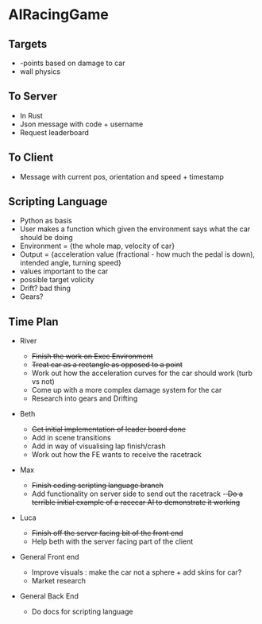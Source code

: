 # AIRacingGame

## Targets

 - -points based on damage to car
 - wall physics


## To Server
 - In Rust
 - Json message with code + username
 - Request leaderboard

## To Client

 - Message with current pos, orientation and speed + timestamp

## Scripting Language

 - Python as basis
 - User makes a function which given the environment says what the car should be doing
 - Environment = {the whole map, velocity of car}
 - Output = {acceleration value (fractional - how much the pedal is down), intended angle, turning speed}
  - values important to the car
  - possible target volicity
  - Drift? bad thing
  - Gears?



## Time Plan
 + River
   - <del>Finish the work on Exec Environment</del>
   - <del>Treat car as a rectangle as opposed to a point</del>
   - Work out how the acceleration curves for the car should work (turb vs not)
   - Come up with a more complex damage system for the car
   - Research into gears and Drifting


 + Beth
   - <del>Get initial implementation of leader board done</del>
   - Add in scene transitions
   - Add in way of visualising lap finish/crash
   - Work out how the FE wants to receive the racetrack

 + Max
   - <del>Finish coding scripting language branch</del>
   - Add functionality on server side to send out the racetrack
   -<del> Do a terrible initial example of a racecar AI to demonstrate it working</del>

 + Luca
   - <del>Finish off the server facing bit of the front end</del>
   - Help beth with the server facing part of the client

 + General Front end
   - Improve visuals : make the car not a sphere + add skins for car?
   - Market research

 + General Back End
   - Do docs for scripting language
